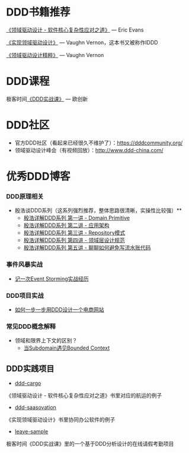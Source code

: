 # DDD书籍推荐

[《领域驱动设计 - 软件核心复杂性应对之道》](https://book.douban.com/subject/26819666/) — Eric Evans

[《实现领域驱动设计》](https://book.douban.com/subject/25844633/) — Vaughn Vernon，这本书又被称作IDDD

[《领域驱动设计精粹》](https://book.douban.com/subject/30333944/) — Vaughn Vernon

# DDD课程

极客时间[《DDD实战课》](https://time.geekbang.org/column/intro/238?code=Dq5EPat2lNV4uAWZZZXDh1XwkFhfbSyCQCJd4UDnlfQ%3D) — 欧创新

# DDD社区

* 官方DDD社区（看起来已经很久不维护了）：https://dddcommunity.org/
* 领域驱动设计峰会（有视频回放）：http://www.ddd-china.com/

# 优秀DDD博客
### DDD原理相关

* 殷浩谈DDD系列（这系列强烈推荐，整体思路很清晰，实操性比较强）**
  * [殷浩详解DDD系列 第一讲 - Domain Primitive](https://mp.weixin.qq.com/s/kpXklmidsidZEiHNw57QAQ)
  * [殷浩详解DDD系列 第二讲 - 应用架构](https://mp.weixin.qq.com/s/MU1rqpQ1aA1p7OtXqVVwxQ)
  * [殷浩详解DDD系列 第三讲 - Repository模式](https://mp.weixin.qq.com/s/1bcymUcjCkOdvVygunShmw)
  * [殷浩详解DDD系列 第四讲 - 领域层设计规范](https://mp.weixin.qq.com/s/w1zqhWGuDPsCayiOgfxk6w)
  * [殷浩详解DDD系列 第五讲 - 聊聊如何避免写流水账代码](https://mp.weixin.qq.com/s/1rdnkROdcNw5ro4ct99SqQ)

### 事件风暴实战

* [记一次Event Storming实战经历](https://www.jianshu.com/p/ba85d2a9a9d8)

### DDD项目实战

* [如何一步一步用DDD设计一个电商网站](https://www.cnblogs.com/Zachary-Fan/p/5991674.html)

### 常见DDD概念解释

* 领域和限界上下文的区别？
  * [当Subdomain遇见Bounded Context](https://insights.thoughtworks.cn/subdomain-and-bounded-context/)

## DDD实践项目

* [ddd-cargo](https://github.com/citerus/dddsample-core)

《领域驱动设计 - 软件核心复杂性应对之道》书里对应的航运的例子

* [ddd-saasovation](https://github.com/VaughnVernon/IDDD_Samples)

《实现领域驱动设计》书里协同办公软件的例子

* [leave-sample](https://github.com/ouchuangxin/leave-sample)

极客时间《DDD实战课》里的一个基于DDD分析设计的在线请假考勤项目



